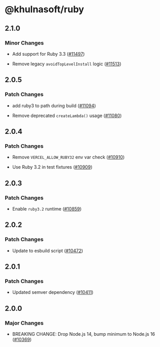 # @khulnasoft/ruby

## 2.1.0

### Minor Changes

- Add support for Ruby 3.3 ([#11497](https://github.com/khulnasoft/devkit/pull/11497))

- Remove legacy `avoidTopLevelInstall` logic ([#11513](https://github.com/khulnasoft/devkit/pull/11513))

## 2.0.5

### Patch Changes

- add ruby3 to path during build ([#11094](https://github.com/khulnasoft/devkit/pull/11094))

- Remove deprecated `createLambda()` usage ([#11080](https://github.com/khulnasoft/devkit/pull/11080))

## 2.0.4

### Patch Changes

- Remove `VERCEL_ALLOW_RUBY32` env var check ([#10910](https://github.com/khulnasoft/devkit/pull/10910))

- Use Ruby 3.2 in test fixtures ([#10909](https://github.com/khulnasoft/devkit/pull/10909))

## 2.0.3

### Patch Changes

- Enable `ruby3.2` runtime ([#10859](https://github.com/khulnasoft/devkit/pull/10859))

## 2.0.2

### Patch Changes

- Update to esbuild script ([#10472](https://github.com/khulnasoft/devkit/pull/10472))

## 2.0.1

### Patch Changes

- Updated semver dependency ([#10411](https://github.com/khulnasoft/devkit/pull/10411))

## 2.0.0

### Major Changes

- BREAKING CHANGE: Drop Node.js 14, bump minimum to Node.js 16 ([#10369](https://github.com/khulnasoft/devkit/pull/10369))
